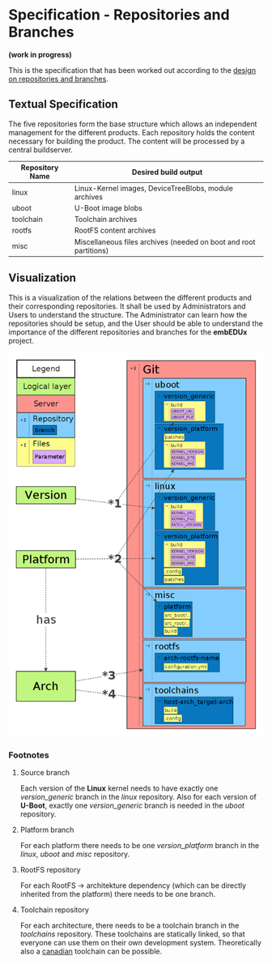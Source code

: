 # Specification - Repositories and Branches

**(work in progress)**

This is the specification that has been worked out according to the [design on
repositories and branches](../design/repositories-and-branches.md).

## Textual Specification
The five repositories form the base structure which allows an independent
management for the different products. Each repository holds the content
necessary for building the product. The content will be processed by a central
buildserver. 

Repository Name | Desired build output
--- | ---
linux |  Linux-Kernel images, DeviceTreeBlobs, module archives
uboot |  U-Boot image blobs
toolchain |  Toolchain archives
rootfs |  RootFS content archives
misc |  Miscellaneous files archives (needed on boot and root partitions)

## Visualization
This is a visualization of the relations between the different products and
their corresponding repositories. It shall be used by Administrators and Users
to understand the structure. The Administrator can learn how the repositories
should be setup, and the User should be able to understand the importance of the
different repositories and branches for the **embEDUx** project. 

[![Repository structure](usage/common/img/repositories.png)](usage/common/img/repositories.png)


### Footnotes
1. Source branch

    Each version of the **Linux** kernel needs to have exactly one
    *version\_generic* branch in the *linux* repository. Also for each version
    of **U-Boot**, exactly one *version\_generic* branch is needed in the
    *uboot* repository.

1. Platform branch

    For each platform there needs to be one *version\_platform* branch in the *linux*,
    *uboot* and *misc* repository.

1. RootFS repository

    For each RootFS -> architekture dependency (which can be directly inherited
    from the platform) there needs to be one branch.

1. Toolchain repository

    For each architecture, there needs to be a toolchain branch in the
    *toolchains* repository. These toolchains are statically linked, so that
    everyone can use them on their own development system. Theoretically also a
    [canadian](http://crosstool-ng.org/#canadian_build) toolchain can be
    possible.
